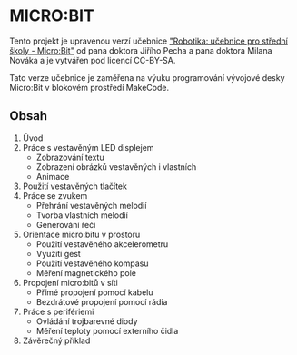 <h1>MICRO:BIT</h1>
<p>Tento projekt je upravenou verzí učebnice <a href="https://imysleni.cz/ucebnice/robotika-ucebnice-pro-stredni-skoly-micro-bit">"Robotika: učebnice pro střední školy - Micro:Bit"</a> od pana doktora Jiřího Pecha a pana doktora Milana Nováka a je vytvářen pod licencí CC-BY-SA.</p>
<p>Tato verze učebnice je zaměřena na výuku programování vývojové desky Micro:Bit v blokovém prostředí MakeCode.</p>
<h2>Obsah</h2>
<ol>
  <li>Úvod
  <li>Práce s vestavěným LED displejem
  <ul>
    <li>Zobrazování textu
    <li>Zobrazení obrázků vestavěných i vlastních
    <li>Animace
  </ul>
  <li>Použití vestavěných tlačítek</li>
  <li>Práce se zvukem
  <ul>
    <li>Přehrání vestavěných melodií
    <li>Tvorba vlastních melodií
    <li>Generování řeči
  </ul>
  <li>Orientace micro:bitu v prostoru
  <ul>
    <li>Použití vestavěného akcelerometru
    <li>Využití gest
    <li>Použití vestavěného kompasu
    <li>Měření magnetického pole
  </ul>
  <li>Propojení micro:bitů v síti
  <ul>
    <li>Přímé propojení pomocí kabelu
    <li>Bezdrátové propojení pomocí rádia
  </ul>
  <li>Práce s perifériemi
  <ul>
    <li>Ovládání trojbarevné diody
    <li>Měření teploty pomocí externího čidla
  </ul>
  <li>Závěrečný příklad
  </ul>
 </ol>
